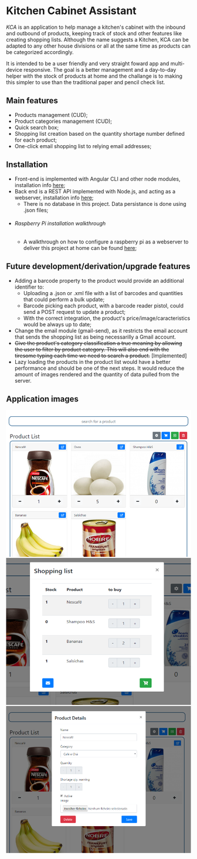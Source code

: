 # Kitchen Cabinet Assistant

_KCA_ is an application to help manage a kitchen's cabinet with the inbound and outbound of products, keeping track of stock and other features like creating shopping lists. Although the name suggests a Kitchen, KCA can be adapted to any other house divisions or all at the same time as products can be categorized accordingly. 

It is intended to be a user friendly and very straight foward app and multi-device responsive. The goal is a better management and a day-to-day helper with the stock of products at home and the challange is to making this simpler to use than the traditional paper and pencil check list.

## Main features

* Products management (CUD);
* Product categories management (CUD);
* Quick search box;
* Shopping list creation based on the quantity shortage number defined for each product;
* One-click email shopping list to relying email addresses;

## Installation

* Front-end is implemented with Angular CLI and other node modules, installation info [here](https://github.com/ap080221063/Kitchen-Cabinet-Assistant/blob/master/KCAssistant/README.md);
* Back end is a REST API implemented with Node.js, and acting as a webserver, installation info [here](https://github.com/ap080221063/Kitchen-Cabinet-Assistant/blob/master/Server/README.md);
  * There is no database in this project. Data persistance is done using .json files;
* ###### Raspberry Pi installation walkthrough
  * A walkthrough on how to configure a raspberry pi as a webserver to deliver this project at home can be found [here](https://github.com/ap080221063/Kitchen-Cabinet-Assistant/blob/master/Raspberry%20Pi%20Configuration%20Guide.pdf);

## Future development/derivation/upgrade features

* Adding a barcode property to the product would provide an additional identifier to:
  * Uploading a .json or .xml file with a list of barcodes and quantities that could perform a bulk update;
  * Barcode picking each product, with a barcode reader pistol, could send a POST request to update a product;
  * With the correct integration, the product's price/image/caracteristics would be always up to date;
* Change the email module (gmail-send), as it restricts the email account that sends the shopping list as being necessarilly a Gmail account.
* ~~Give the product's category classification a true meaning by allowing the user to filter by product category. This will also end with the tiresome typing each time we need to search a product.~~ [Implemented]
* Lazy loading the products in the product list would have a better performance and should be one of the next steps. It would reduce the amount of images rendered and the quantity of data pulled from the server.

## Application images

<img src="https://github.com/ap080221063/Kitchen-Cabinet-Assistant/blob/master/Design%26Mockups/development/1.PNG" width="530" height="400" />

<img src="https://github.com/ap080221063/Kitchen-Cabinet-Assistant/blob/master/Design%26Mockups/development/5.PNG" width="530" height="400" />

<img src="https://github.com/ap080221063/Kitchen-Cabinet-Assistant/blob/master/Design%26Mockups/development/2.PNG" width="530" height="400" />
